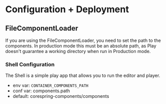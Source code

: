 # Configuration + Deployment

## FileComponentLoader

If you are using the FileComponentLoader, you need to set the path to the components.
In production mode this must be an absolute path, as Play doesn't guarantee a working directory when run in Production mode.

### Shell Configuration

The Shell is a simple play app that allows you to run the editor and player.

* env var: `CONTAINER_COMPONENTS_PATH`
* conf var: components.path
* default: corespring-components/components
